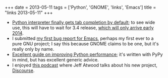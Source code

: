 +++
date = 2013-05-11
tags = ['Python', 'GNOME', 'links', 'Emacs']
title = "links 2013-05-11"
+++

-   [Python interpreter finally gets tab completion by default]; to see
    wide use, this will have to wait for 3.4 release, [which will only
    arrive early 2014].
-   I submitted [my first bug report for Emacs], perhaps my first ever
    to a pure GNU project; I say this because GNOME claims to be one,
    but it\'s really only by name.
-   [Excellent guide on improving Python performance]; it\'s written
    with PyPy in mind, but has excellent generic advice.
-   I enjoyed [this podcast] where Jeff Atwood talks about his new
    project, [Discourse].

  [Python interpreter finally gets tab completion by default]: http://hg.python.org/cpython/rev/d5ef330bac50
  [which will only arrive early 2014]: http://www.python.org/dev/peps/pep-0429
  [my first bug report for Emacs]: http://debbugs.gnu.org/cgi/bugreport.cgi?bug=14355
  [Excellent guide on improving Python performance]: http://www.pypy.org/performance.html
  [this podcast]: http://thechangelog.com/86
  [Discourse]: http://www.discourse.org
